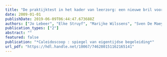 ```yaml
---
title: "De praktijktest in het kader van leerzorg: een nieuwe bril voor Harry Potter?"
date: 2009-01-01
publishDate: 2019-06-09T06:44:47.673688Z
authors: ["Jo Lebeer", "Elke Struyf", "Marijke Wilssens", "Sven De Maeyer", "Anneleen Denys", "Benedikte Timbremont", "Hugo van de Veire"]
publication_types: ["2"]
abstract: ""
featured: false
publication: "*Caleidoscoop : spiegel van eigentijdse begeleiding*"
url_pdf: "https://hdl.handle.net/10067/746280151162165141"
---
```



